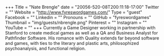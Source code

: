 +++
Title = "Nate Brengle"
date = "20056-520-08T200:11:18-17:00"
Twitter = ""
Website = "http://www.fyreswordgames.com/"
Type = "guest"
Facebook = ""
Linkedin = ""
Pronouns = ""
GitHub = "fyreswordgames"
Thumbnail = "img/guests/nbrengle.png"
Pinterest = ""
Instagram = ""
YouTube = ""
+++
Currently a Game Designer working in partnership with Stanford to create medical games as well as a QA and Business Analyst for Pathfinder Software. His romance with Quality extends far beyond software and games, with ties to the literary and plastic arts, philosophized psychoanalysis, and functional religion.

